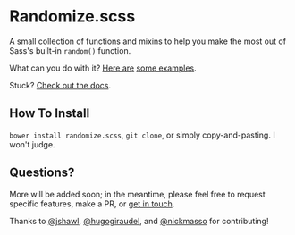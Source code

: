 # Randomize.scss

A small collection of functions and mixins to help you make the most out of Sass's built-in `random()` function.

What can you do with it? [Here are](http://codepen.io/mknadler/pen/QwdQBx) [some examples](http://codepen.io/mknadler/pen/rajpJp).

Stuck? [Check out the docs](http://mknadler.github.io/randomize.scss/).

## How To Install

`bower install randomize.scss`, `git clone`, or simply copy-and-pasting. I won't judge.

## Questions?

More will be added soon; in the meantime, please feel free to request specific features, make a PR, or [get in touch](https://twitter.com/antimytheme).

Thanks to [@jshawl](http://github.com/jshawl), [@hugogiraudel](http://github.com/hugogiraudel), and [@nickmasso](http://github.com/nickmasso) for contributing!
